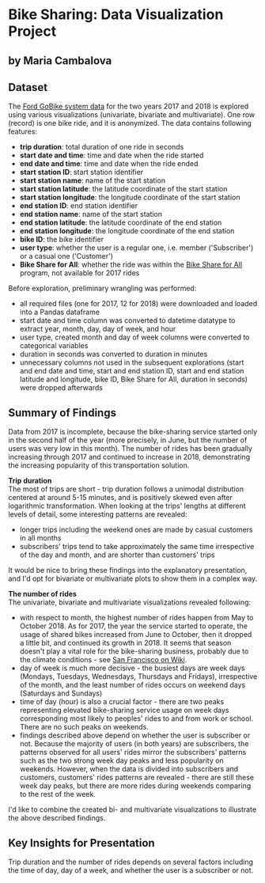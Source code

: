 # Bike Sharing: Data Visualization Project
## by Maria Cambalova


## Dataset

The [Ford GoBike system data](https://www.lyft.com/bikes/bay-wheels/system-data) for the two years 2017 and 2018 is explored using various visualizations (univariate, bivariate and multivariate). One row (record) is one bike ride, and it is anonymized. The data contains following features:
- __trip duration__: total duration of one ride in seconds
- __start date and time__: time and date when the ride started
- __end date and time__: time and date when the ride ended
- __start station ID__: start station identifier
- __start station name__: name of the start station
- __start station latitude__: the latitude coordinate of the start station
- __start station longitude__: the longitude coordinate of the start station
- __end station ID__: end station identifier
- __end station name__: name of the start station
- __end station latitude__: the latitude coordinate of the end station
- __end station longitude__: the longitude coordinate of the end station
- __bike ID__: the bike identifier
- __user type__: whether the user is a regular one, i.e. member ('Subscriber') or a casual one ('Customer')
- __Bike Share for All__: whether the ride was within the [Bike Share for All](https://www.lyft.com/bikes/bay-wheels/bike-share-for-all) program, not available for 2017 rides<br>

Before exploration, preliminary wrangling was performed:
- all required files (one for 2017, 12 for 2018) were downloaded and loaded into a Pandas dataframe
- start date and time column was converted to datetime datatype to extract year, month, day, day of week, and hour
- user type, created month and day of week columns were converted to categorical variables
- duration in seconds was converted to duration in minutes
- unnecessary columns not used in the subsequent explorations (start and end date and time, start and end station ID, start and end station latitude and longitude, bike ID, Bike Share for All, duration in seconds) were dropped afterwards  


## Summary of Findings

Data from 2017 is incomplete, because the bike-sharing service started only in the second half of the year (more precisely, in June, but the number of users was very low in this month). The number of rides has been gradually increasing through 2017 and continued to increase in 2018, demonstrating the increasing popularity of this transportation solution.  

__Trip duration__  
The most of trips are short - trip duration follows a unimodal distribution centered at around 5-15 minutes, and is positively skewed even after logarithmic transformation. When looking at the trips' lengths at different levels of detail, some interesting patterns are revealed:
- longer trips including the weekend ones are made by casual customers in all months
- subscribers' trips tend to take approximately the same time irrespective of the day and month, and are shorter than customers' trips  

It would be nice to bring these findings into the explanatory presentation, and I'd opt for bivariate or multivariate plots to show them in a complex way.  

__The number of rides__  
The univariate, bivariate and multivariate visualizations revealed following:
- with respect to month, the highest number of rides happen from May to October 2018. As for 2017, the year the service started to operate, the usage of shared bikes increased from June to October, then it dropped a little bit, and continued its growth in 2018. It seems that season doesn't play a vital role for the bike-sharing business, probably due to the climate conditions - see [San Francisco on Wiki](https://en.wikipedia.org/wiki/San_Francisco#Climate).
- day of week is much more decisive - the busiest days are week days (Mondays, Tuesdays, Wednesdays, Thursdays and Fridays), irrespective of the month, and the least number of rides occurs on weekend days (Saturdays and Sundays)
- time of day (hour) is also a crucial factor - there are two peaks representing elevated bike-sharing service usage on week days corresponding most likely to peoples' rides to and from work or school. There are no such peaks on weekends.
- findings described above depend on whether the user is subscriber or not. Because the majority of users (in both years) are subscribers, the patterns observed for all users' rides mirror the subscribers' patterns such as the two strong week day peaks and less popularity on weekends. However, when the data is divided into subscribers and customers, customers' rides patterns are revealed - there are still these week day peaks, but there are more rides during weekends comparing to the rest of the week.  

I'd like to combine the created bi- and multivariate visualizations to illustrate the above described findings.  


## Key Insights for Presentation

Trip duration and the number of rides depends on several factors including the time of day, day of a week, and whether the user is a subscriber or not. 
